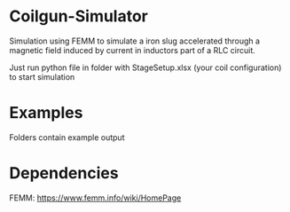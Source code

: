 # Coilgun-Simulator
Simulation using FEMM to simulate a iron slug accelerated through a magnetic field induced by current in inductors part of a RLC circuit.

Just run python file in folder with StageSetup.xlsx (your coil configuration) to start simulation

# Examples
Folders contain example output

# Dependencies
FEMM: https://www.femm.info/wiki/HomePage
